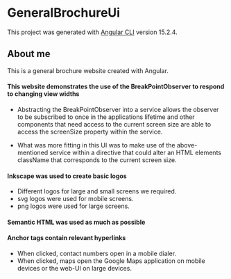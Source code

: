 # GeneralBrochureUi

This project was generated with [Angular CLI](https://github.com/angular/angular-cli) version 15.2.4.

## About me

This is a general brochure website created with Angular.

#### This website demonstrates the use of the BreakPointObserver to respond to changing view widths
- Abstracting the BreakPointObserver into a service allows the observer to be subscribed to once in the applications lifetime and
  other components that need access to the current screen size are able to access the screenSize property within the service.

- What was more fitting in this UI was to make use of the above-mentioned service within a directive that could alter an HTML elements className
  that corresponds to the current screen size.

#### Inkscape was used to create basic logos
- Different logos for large and small screens we required.
- svg logos were used for mobile screens.
- png logos were used for large screens.

#### Semantic HTML was used as much as possible
#### Anchor tags contain relevant hyperlinks
- When clicked, contact numbers open in a mobile dialer.
- When clicked, maps open the Google Maps application on mobile devices or the web-UI on large devices.
